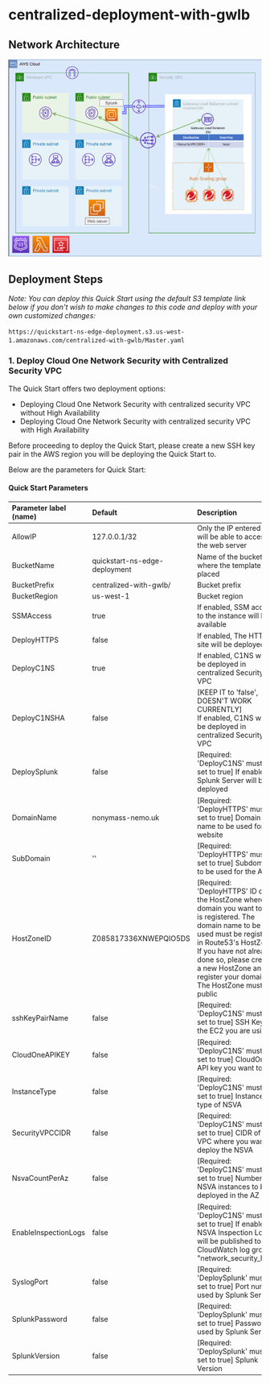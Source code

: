 # centralized-deployment-with-gwlb

## Network Architecture

<img src="docs/centralized-with-gwlb.png" name="Network Security Centralized with Gateway Load Balancer Deployment">

## Deployment Steps

*Note: You can deploy this Quick Start using the default S3 template link below if you don't wish to make changes to this code and deploy with your own customized changes:*

`https://quickstart-ns-edge-deployment.s3.us-west-1.amazonaws.com/centralized-with-gwlb/Master.yaml`
### 1. Deploy Cloud One Network Security with Centralized Security VPC
The Quick Start offers two deployment options:

- Deploying Cloud One Network Security with centralized security VPC without High Availability
- Deploying Cloud One Network Security with centralized security VPC with High Availability

Before proceeding to deploy the Quick Start, please create a new SSH key pair in the AWS region you will be deploying the Quick Start to.

Below are the parameters for Quick Start:
#### Quick Start Parameters

| Parameter label (name) | Default        | Description                                                    |
| :----------------------| :------------- | :------------------------------------------------------------- |
| AllowIP    | 127.0.0.1/32   | Only the IP entered here will be able to access the web server |
| BucketName | quickstart-ns-edge-deployment   | Name of the bucket where the template is placed |
| BucketPrefix    | centralized-with-gwlb/ | Bucket prefix |
| BucketRegion    | us-west-1| Bucket region |
| SSMAccess    | true | If enabled, SSM access to the instance will be available |
| DeployHTTPS    | false | If enabled, The HTTPS site will be deployed |
| DeployC1NS    | true | If enabled, C1NS with be deployed in centralized Security VPC |
| DeployC1NSHA    | false | [KEEP IT to 'false', DOESN'T WORK CURRENTLY] If enabled, C1NS with be deployed in centralized Security VPC |
| DeploySplunk    | false | [Required: 'DeployC1NS' must be set to true] If enabled, Splunk Server will be deployed |
| DomainName    | nonymass-nemo.uk | [Required: 'DeployHTTPS' must be set to true] Domain name to be used for the website |
| SubDomain    | '' | [Required: 'DeployHTTPS' must be set to true] Subdomain to be used for the ALB. |
| HostZoneID    | Z085817336XNWEPQIO5DS | [Required: 'DeployHTTPS' ID of the HostZone where the domain you want to use is registered. The domain name to be used must be registered in Route53's HostZone. If you have not already done so, please create a new HostZone and register your domain. The HostZone must be public |
| sshKeyPairName  | false | [Required: 'DeployC1NS' must be set to true] SSH Key of the EC2 you are using |
| CloudOneAPIKEY  | false | [Required: 'DeployC1NS' must be set to true] CloudOne API key you want to use |
| InstanceType  | false | [Required: 'DeployC1NS' must be set to true] Instance type of NSVA |
| SecurityVPCCIDR | false | [Required: 'DeployC1NS' must be set to true] CIDR of the VPC where you want to deploy the NSVA |
| NsvaCountPerAz  | false | [Required: 'DeployC1NS' must be set to true] Number of NSVA instances to be deployed in the AZ |
| EnableInspectionLogs  | false | [Required: 'DeployC1NS' must be set to true] If enabled, NSVA Inspection Logs will be published to CloudWatch log group "network_security_logs" |
| SyslogPort  | false | [Required: 'DeploySplunk' must be set to true] Port number used by Splunk Server |
| SplunkPassword  | false | [Required: 'DeploySplunk' must be set to true] Password used by Splunk Server |
| SplunkVersion  | false | [Required: 'DeploySplunk' must be set to true] Splunk Version |